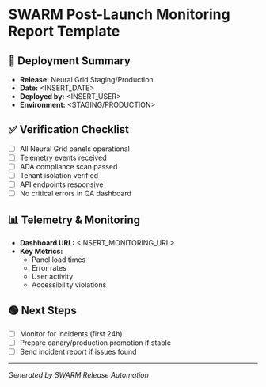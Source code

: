 # SWARM Post-Launch Monitoring Report Template

## 🚀 Deployment Summary
- **Release:** Neural Grid Staging/Production
- **Date:** <INSERT_DATE>
- **Deployed by:** <INSERT_USER>
- **Environment:** <STAGING/PRODUCTION>

## ✅ Verification Checklist
- [ ] All Neural Grid panels operational
- [ ] Telemetry events received
- [ ] ADA compliance scan passed
- [ ] Tenant isolation verified
- [ ] API endpoints responsive
- [ ] No critical errors in QA dashboard

## 📊 Telemetry & Monitoring
- **Dashboard URL:** <INSERT_MONITORING_URL>
- **Key Metrics:**
  - Panel load times
  - Error rates
  - User activity
  - Accessibility violations

## 🟢 Next Steps
- [ ] Monitor for incidents (first 24h)
- [ ] Prepare canary/production promotion if stable
- [ ] Send incident report if issues found

---
*Generated by SWARM Release Automation*

